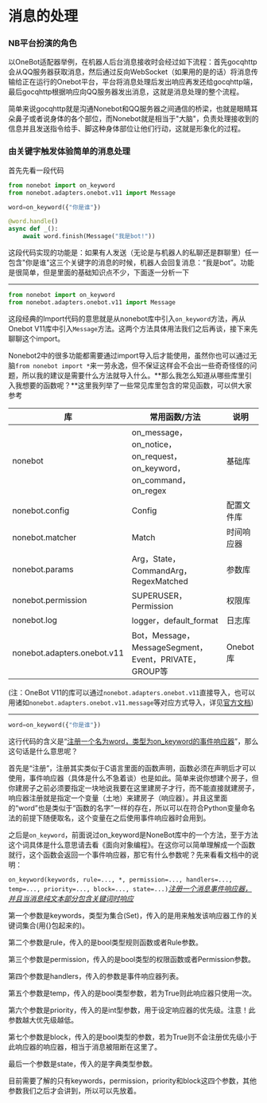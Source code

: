 # 消息的处理

### NB平台扮演的角色

以OneBot适配器举例，在机器人后台消息接收时会经过如下流程：首先gocqhttp会从QQ服务器获取消息，然后通过反向WebSocket（如果用的是的话）将消息传输给正在运行的Onebot平台，平台将消息处理后发出响应再发还给gocqhttp端，最后gocqhttp根据响应向QQ服务器发出消息，这就是消息处理的整个流程。

简单来说gocqhttp就是沟通Nonebot和QQ服务器之间通信的桥梁，也就是眼睛耳朵鼻子或者说身体的各个部位，而Nonebot就是相当于"大脑"，负责处理接收到的信息并且发送指令给手、脚这种身体部位让他们行动，这就是形象化的过程。

### 由关键字触发体验简单的消息处理

首先先看一段代码

```python
from nonebot import on_keyword
from nonebot.adapters.onebot.v11 import Message

word=on_keyword({"你是谁"})

@word.handle()
async def _():
    await word.finish(Message("我是bot!"))
```

这段代码实现的功能是：如果有人发送（无论是与机器人的私聊还是群聊里）任一包含"你是谁"这三个关键字的消息的时候，机器人会回复消息：“我是bot”。功能是很简单，但是里面的基础知识点不少，下面逐一分析一下

------



```python
from nonebot import on_keyword
from nonebot.adapters.onebot.v11 import Message
```

这段经典的Import代码的意思就是从nonebot库中引入`on_keyword`方法，再从Onebot V11库中引入`Message`方法。这两个方法具体用法我们之后再谈，接下来先聊聊这个import。

Nonebot2中的很多功能都需要通过import导入后才能使用，虽然你也可以通过无脑`from nonebot import *`来一劳永逸，但不保证这样会不会出一些奇奇怪怪的问题，所以我的建议是需要什么方法就导入什么。**那么我怎么知道从哪些库里引入我想要的函数呢？**这里我列举了一些常见库里包含的常见函数，可以供大家参考

| 库                          | 常用函数/方法                                                | 说明       |
| --------------------------- | ------------------------------------------------------------ | ---------- |
| nonebot                     | on_message，on_notice，on_request，on_keyword，on_command，on_regex | 基础库     |
| nonebot.config              | Config                                                       | 配置文件库 |
| nonebot.matcher             | Match                                                        | 时间响应器 |
| nonebot.params              | Arg，State，CommandArg，RegexMatched                         | 参数库     |
| nonebot.permission          | SUPERUSER，Permission                                        | 权限库     |
| nonebot.log                 | logger，default_format                                       | 日志库     |
| nonebot.adapters.onebot.v11 | Bot，Message，MessageSegment，Event，PRIVATE，GROUP等        | Onebot库   |

(注：OneBot V11的库可以通过`nonebot.adapters.onebot.v11`直接导入，也可以用诸如`nonebot.adapters.onebot.v11.message`等对应方式导入，详见[官方文档](https://onebot.adapters.nonebot.dev/docs/api/v11))

------

```python
word=on_keyword({"你是谁"})
```

这行代码的含义是“<u>注册一个名为word，类型为on_keyword的事件响应器</u>”，那么这句话是什么意思呢？

首先是“注册”，注册其实类似于C语言里面的函数声明，函数必须在声明后才可以使用，事件响应器（具体是什么不急着谈）也是如此。简单来说你想建个房子，但你建房子之前必须要指定一块地说我要在这里建房子才行，而不能直接就建房子，响应器注册就是指定一个变量（土地）来建房子（响应器）。并且这里面的“word”也是类似于“函数的名字”一样的存在，所以可以在符合Python变量命名法的前提下随便取名，这个变量在之后使用事件响应器时会用到。

之后是`on_keyword`，前面说过on_keyword是NoneBot库中的一个方法，至于方法这个词具体是什么意思请去看《面向对象编程》。在这你可以简单理解成一个函数就行，这个函数会返回一个事件响应器，那它有什么参数呢？先来看看文档中的说明：

`on_keyword(keywords, rule=..., *, permission=..., handlers=..., temp=..., priority=..., block=..., state=...)`*<u>注册一个消息事件响应器，并且当消息纯文本部分包含关键词时响应</u>*

第一个参数是keywords，类型为集合(Set)，传入的是用来触发该响应器工作的关键词集合(用{}包起来的)。

第二个参数是rule，传入的是bool类型规则函数或者Rule参数。

第三个参数是permission，传入的是bool类型的权限函数或者Permission参数。

第四个参数是handlers，传入的参数是事件响应器列表。

第五个参数是temp，传入的是bool类型参数，若为True则此响应器只使用一次。

第六个参数是priority，传入的是int型参数，用于设定响应器的优先级。注意！此参数越大优先级越低。

第七个参数是block，传入的是bool类型的参数，若为True则不会注册优先级小于此响应器的响应器，相当于消息被阻断在这里了。

最后一个参数是state，传入的是字典类型参数。

目前需要了解的只有keywords，permission，priority和block这四个参数，其他参数我们之后才会讲到，所以可以先放着。